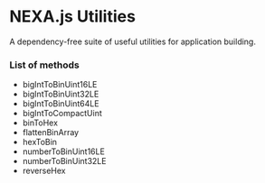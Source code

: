 # NEXA.js Utilities

A dependency-free suite of useful utilities for application building.

### List of methods

- bigIntToBinUint16LE
- bigIntToBinUint32LE
- bigIntToBinUint64LE
- bigIntToCompactUint
- binToHex
- flattenBinArray
- hexToBin
- numberToBinUint16LE
- numberToBinUint32LE
- reverseHex
